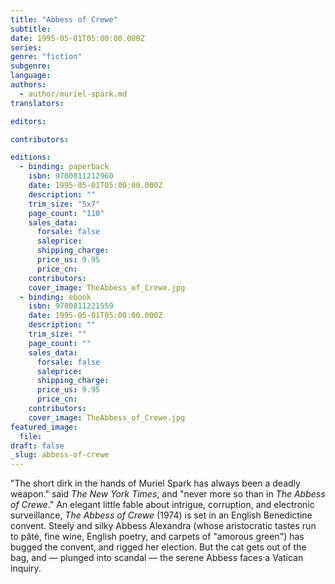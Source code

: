 ```yaml
---
title: "Abbess of Crewe"
subtitle:
date: 1995-05-01T05:00:00.000Z
series:
genre: "fiction"
subgenre:
language:
authors:
  - author/muriel-spark.md
translators:

editors:

contributors:

editions:
  - binding: paperback
    isbn: 9780811212960
    date: 1995-05-01T05:00:00.000Z
    description: ""
    trim_size: "5x7"
    page_count: "110"
    sales_data:
      forsale: false
      saleprice:
      shipping_charge:
      price_us: 9.95
      price_cn:
    contributors:
    cover_image: TheAbbess_of_Crewe.jpg
  - binding: ebook
    isbn: 9780811221559
    date: 1995-05-01T05:00:00.000Z
    description: ""
    trim_size: ""
    page_count: ""
    sales_data:
      forsale: false
      saleprice:
      shipping_charge:
      price_us: 9.95
      price_cn:
    contributors:
    cover_image: TheAbbess_of_Crewe.jpg
featured_image:
  file:
draft: false
_slug: abbess-of-crewe
---
```


"The short dirk in the hands of Muriel Spark has always been a deadly weapon." said _The New York Times_, and "never more so than in _The Abbess of Crewe_." An elegant little fable about intrigue, corruption, and electronic surveillance, _The Abbess of Crewe_ (1974) is set in an English Benedictine convent. Steely and silky Abbess Alexandra (whose aristocratic tastes run to pâté, fine wine, English poetry, and carpets of "amorous green") has bugged the convent, and rigged her election. But the cat gets out of the bag, and — plunged into scandal — the serene Abbess faces a Vatican inquiry.


